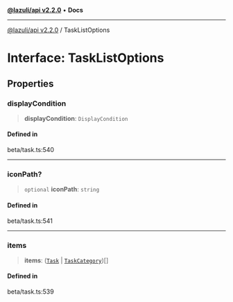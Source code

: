[**@lazuli/api v2.2.0**](../README.md) • **Docs**

***

[@lazuli/api v2.2.0](../globals.md) / TaskListOptions

# Interface: TaskListOptions

## Properties

### displayCondition

> **displayCondition**: `DisplayCondition`

#### Defined in

beta/task.ts:540

***

### iconPath?

> `optional` **iconPath**: `string`

#### Defined in

beta/task.ts:541

***

### items

> **items**: ([`Task`](../classes/Task.md) \| [`TaskCategory`](../classes/TaskCategory.md))[]

#### Defined in

beta/task.ts:539

